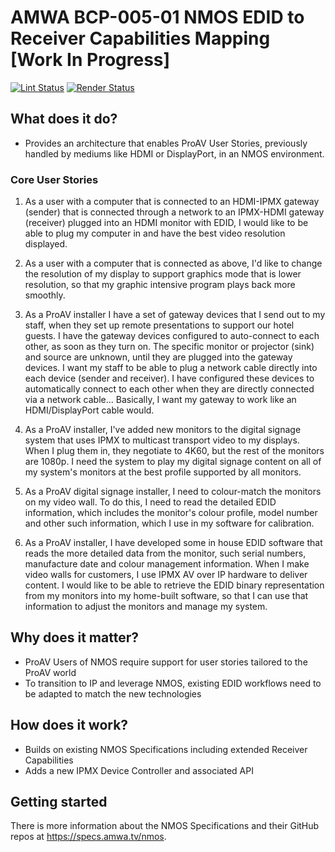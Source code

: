 # AMWA BCP-005-01 NMOS EDID to Receiver Capabilities Mapping \[Work In Progress\]

[![Lint Status](https://github.com/AMWA-TV/nmos-edid-to-receiver-caps-mapping/workflows/Lint/badge.svg)](https://github.com/AMWA-TV/nmos-edid-to-receiver-caps-mapping/actions?query=workflow%3ALint)
[![Render Status](https://github.com/AMWA-TV/nmos-edid-to-receiver-caps-mapping/workflows/Render/badge.svg)](https://github.com/AMWA-TV/nmos-edid-to-receiver-caps-mapping/actions?query=workflow%3ARender)

<!-- INTRO-START -->

## What does it do?

- Provides an architecture that enables ProAV User Stories, previously handled by mediums like HDMI or DisplayPort, in an NMOS environment.

### Core User Stories

1. As a user with a computer that is connected to an HDMI-IPMX gateway (sender) that is connected through a network to an IPMX-HDMI gateway (receiver) plugged into an HDMI monitor with EDID, I would like to be able to plug my computer in and have the best video resolution displayed.

2. As a user with a computer that is connected as above, I'd like to change the resolution of my display to support graphics mode that is lower resolution, so that my graphic intensive program plays back more smoothly.

3. As a ProAV installer I have a set of gateway devices that I send out to my staff, when they set up remote presentations to support our hotel guests. I have the gateway devices configured to auto-connect to each other, as soon as they turn on. The specific monitor or projector (sink) and source are unknown, until they are plugged into the gateway devices. I want my staff to be able to plug a network cable directly into each device (sender and receiver). I have configured these devices to automatically connect to each other when they are directly connected via a network cable... Basically, I want my gateway to work like an HDMI/DisplayPort cable would.

4. As a ProAV installer, I've added new monitors to the digital signage system that uses IPMX to multicast transport video to my displays. When I plug them in, they negotiate to 4K60, but the rest of the monitors are 1080p. I need the system to play my digital signage content on all of my system's monitors at the best profile supported by all monitors.

5. As a ProAV digital signage installer, I need to colour-match the monitors on my video wall. To do this, I need to read the detailed EDID information, which includes the monitor's colour profile, model number and other such information, which I use in my software for calibration.

6. As a ProAV installer, I have developed some in house EDID software that reads the more detailed data from the monitor, such serial numbers, manufacture date and colour management information. When I make video walls for customers, I use IPMX AV over IP hardware to deliver content. I would like to be able to retrieve the EDID binary representation from my monitors into my home-built software, so that I can use that information to adjust the monitors and manage my system.

## Why does it matter?

- ProAV Users of NMOS require support for user stories tailored to the ProAV world
- To transition to IP and leverage NMOS, existing EDID workflows need to be adapted to match the new technologies

## How does it work?

- Builds on existing NMOS Specifications including extended Receiver Capabilities
- Adds a new IPMX Device Controller and associated API

<!-- INTRO-END -->

## Getting started

There is more information about the NMOS Specifications and their GitHub repos at <https://specs.amwa.tv/nmos>.
